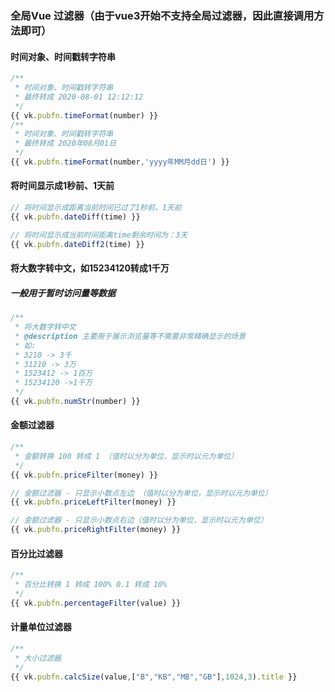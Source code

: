 ### 全局Vue 过滤器（由于vue3开始不支持全局过滤器，因此直接调用方法即可）

#### 时间对象、时间戳转字符串
```js
/**
 * 时间对象、时间戳转字符串
 * 最终转成 2020-08-01 12:12:12
 */
{{ vk.pubfn.timeFormat(number) }}
/**
 * 时间对象、时间戳转字符串
 * 最终转成 2020年08月01日
 */
{{ vk.pubfn.timeFormat(number,'yyyy年MM月dd日') }}
```

#### 将时间显示成1秒前、1天前
```js
// 将时间显示成距离当前时间已过了1秒前、1天前
{{ vk.pubfn.dateDiff(time) }}

// 将时间显示成当前时间距离time剩余时间为：3天
{{ vk.pubfn.dateDiff2(time) }}
```

#### 将大数字转中文，如15234120转成1千万
##### 一般用于暂时访问量等数据 
```js
/**
 * 将大数字转中文
 * @description 主要用于展示浏览量等不需要非常精确显示的场景
 * 如:
 * 3210 -> 3千
 * 31210 -> 3万
 * 1523412 -> 1百万
 * 15234120 ->1千万
 */
{{ vk.pubfn.numStr(number) }}
```

#### 金额过滤器
```js
/**
 * 金额转换 100 转成 1 （值时以分为单位，显示时以元为单位）
 */
{{ vk.pubfn.priceFilter(money) }}

// 金额过滤器 - 只显示小数点左边 （值时以分为单位，显示时以元为单位）
{{ vk.pubfn.priceLeftFilter(money) }} 

// 金额过滤器 - 只显示小数点右边（值时以分为单位，显示时以元为单位）
{{ vk.pubfn.priceRightFilter(money) }}
```


#### 百分比过滤器
```js
/**
 * 百分比转换 1 转成 100% 0.1 转成 10%
 */
{{ vk.pubfn.percentageFilter(value) }}
```

#### 计量单位过滤器
```js
/**
 * 大小过滤器 
 */
{{ vk.pubfn.calcSize(value,["B","KB","MB","GB"],1024,3).title }}
```


